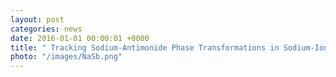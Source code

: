 ```yaml
---
layout: post
categories: news
date: 2016-01-01 00:00:01 +0000
title: " Tracking Sodium-Antimonide Phase Transformations in Sodium-Ion Anodes: Insights from Operando Pair Distribution Function Analysis and Solid-State NMR Spectroscopy"
photo: "/images/NaSb.png"
---
```


 
